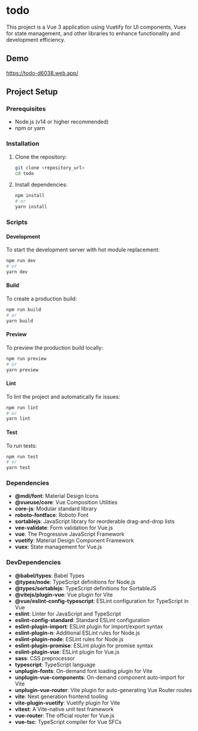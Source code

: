 # todo

This project is a Vue 3 application using Vuetify for UI components, Vuex for state management, and other libraries to enhance functionality and development efficiency.

## Demo

https://todo-d6038.web.app/

## Project Setup

### Prerequisites

- Node.js (v14 or higher recommended)
- npm or yarn

### Installation

1. Clone the repository:

   ```sh
   git clone <repository_url>
   cd todo
   ```

2. Install dependencies:
   ```sh
   npm install
   # or
   yarn install
   ```

### Scripts

#### Development

To start the development server with hot module replacement:

```sh
npm run dev
# or
yarn dev
```

#### Build

To create a production build:

```sh
npm run build
# or
yarn build
```

#### Preview

To preview the production build locally:

```sh
npm run preview
# or
yarn preview
```

#### Lint

To lint the project and automatically fix issues:

```sh
npm run lint
# or
yarn lint
```

#### Test

To run tests:

```sh
npm run test
# or
yarn test
```

### Dependencies

- **@mdi/font**: Material Design Icons
- **@vueuse/core**: Vue Composition Utilities
- **core-js**: Modular standard library
- **roboto-fontface**: Roboto Font
- **sortablejs**: JavaScript library for reorderable drag-and-drop lists
- **vee-validate**: Form validation for Vue.js
- **vue**: The Progressive JavaScript Framework
- **vuetify**: Material Design Component Framework
- **vuex**: State management for Vue.js

### DevDependencies

- **@babel/types**: Babel Types
- **@types/node**: TypeScript definitions for Node.js
- **@types/sortablejs**: TypeScript definitions for SortableJS
- **@vitejs/plugin-vue**: Vue plugin for Vite
- **@vue/eslint-config-typescript**: ESLint configuration for TypeScript in Vue
- **eslint**: Linter for JavaScript and TypeScript
- **eslint-config-standard**: Standard ESLint configuration
- **eslint-plugin-import**: ESLint plugin for import/export syntax
- **eslint-plugin-n**: Additional ESLint rules for Node.js
- **eslint-plugin-node**: ESLint rules for Node.js
- **eslint-plugin-promise**: ESLint plugin for promise syntax
- **eslint-plugin-vue**: ESLint plugin for Vue.js
- **sass**: CSS preprocessor
- **typescript**: TypeScript language
- **unplugin-fonts**: On-demand font loading plugin for Vite
- **unplugin-vue-components**: On-demand component auto-import for Vite
- **unplugin-vue-router**: Vite plugin for auto-generating Vue Router routes
- **vite**: Next generation frontend tooling
- **vite-plugin-vuetify**: Vuetify plugin for Vite
- **vitest**: A Vite-native unit test framework
- **vue-router**: The official router for Vue.js
- **vue-tsc**: TypeScript compiler for Vue SFCs
